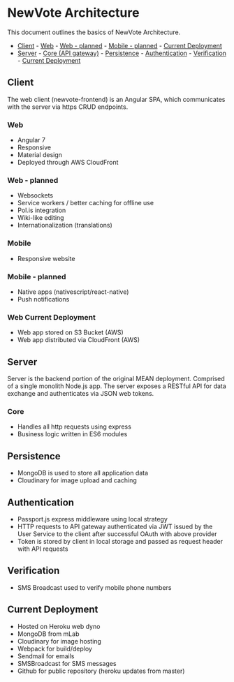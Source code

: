 # NewVote Architecture

This document outlines the basics of NewVote Architecture.

<!-- TOC depthFrom:2 depthTo:6 withLinks:1 updateOnSave:1 orderedList:0 -->

-   [Client](#client) - [Web](#web) - [Web - planned](#web-planned) - [Mobile - planned](#mobile-planned) - [Current Deployment](#web-current-deployment)
-   [Server](#server) - [Core (API gateway)](#core) - [Persistence](#persistence) - [Authentication](#authentication) - [Verification](#verification) - [Current Deployment](#current-deployment)

<!-- /TOC -->

## Client

The web client (newvote-frontend) is an Angular SPA, which communicates with the server via https CRUD endpoints.

### Web

-   Angular 7
-   Responsive
-   Material design
-   Deployed through AWS CloudFront

### Web - planned

-   Websockets
-   Service workers / better caching for offline use
-   Pol.is integration
-   Wiki-like editing
-   Internationalization (translations)

### Mobile

-   Responsive website

### Mobile - planned

-   Native apps (nativescript/react-native)
-   Push notifications

### Web Current Deployment

-   Web app stored on S3 Bucket (AWS)
-   Web app distributed via CloudFront (AWS)

## Server

Server is the backend portion of the original MEAN deployment. Comprised of a single monolith Node.js app. The server exposes a RESTful API for data exchange and authenticates via JSON web tokens.

### Core

-   Handles all http requests using express
-   Business logic written in ES6 modules

## Persistence

-   MongoDB is used to store all application data
-   Cloudinary for image upload and caching

## Authentication

-   Passport.js express middleware using local strategy
-   HTTP requests to API gateway authenticated via JWT issued by the User Service to the client after successful OAuth with above provider
-   Token is stored by client in local storage and passed as request header with API requests

## Verification

-   SMS Broadcast used to verify mobile phone numbers

## Current Deployment

-   Hosted on Heroku web dyno
-   MongoDB from mLab
-   Cloudinary for image hosting
-   Webpack for build/deploy
-   Sendmail for emails
-   SMSBroadcast for SMS messages
-   Github for public repository (heroku updates from master)
